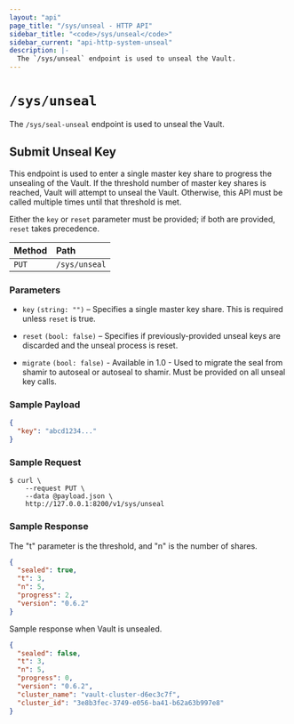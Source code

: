 ```yaml
---
layout: "api"
page_title: "/sys/unseal - HTTP API"
sidebar_title: "<code>/sys/unseal</code>"
sidebar_current: "api-http-system-unseal"
description: |-
  The `/sys/unseal` endpoint is used to unseal the Vault.
---
```


# `/sys/unseal`

The `/sys/seal-unseal` endpoint is used to unseal the Vault.

## Submit Unseal Key

This endpoint is used to enter a single master key share to progress the
unsealing of the Vault. If the threshold number of master key shares is reached,
Vault will attempt to unseal the Vault. Otherwise, this API must be called
multiple times until that threshold is met.

Either the `key` or `reset` parameter must be provided; if both are provided,
`reset` takes precedence.

| Method   | Path                         |
| :--------------------------- | :--------------------- |
| `PUT`    | `/sys/unseal`                |

### Parameters

- `key` `(string: "")` – Specifies a single master key share. This is required
  unless `reset` is true.

- `reset` `(bool: false)` – Specifies if previously-provided unseal keys are
  discarded and the unseal process is reset.

- `migrate` `(bool: false)` - Available in 1.0 - Used to migrate the seal
  from shamir to autoseal or autoseal to shamir.  Must be provided on all unseal
  key calls.

### Sample Payload

```json
{
  "key": "abcd1234..."
}
```

### Sample Request

```
$ curl \
    --request PUT \
    --data @payload.json \
    http://127.0.0.1:8200/v1/sys/unseal
```

### Sample Response

The "t" parameter is the threshold, and "n" is the number of shares.

```json
{
  "sealed": true,
  "t": 3,
  "n": 5,
  "progress": 2,
  "version": "0.6.2"
}
```

Sample response when Vault is unsealed.

```json
{
  "sealed": false,
  "t": 3,
  "n": 5,
  "progress": 0,
  "version": "0.6.2",
  "cluster_name": "vault-cluster-d6ec3c7f",
  "cluster_id": "3e8b3fec-3749-e056-ba41-b62a63b997e8"
}
```
